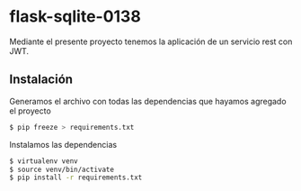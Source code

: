# flask-sqlite-0138

Mediante el presente proyecto tenemos la aplicación de un servicio rest con JWT.

## Instalación

Generamos el archivo con todas las dependencias que hayamos agregado el proyecto

```sh
$ pip freeze > requirements.txt
```

Instalamos las dependencias

```sh
$ virtualenv venv
$ source venv/bin/activate
$ pip install -r requirements.txt
```